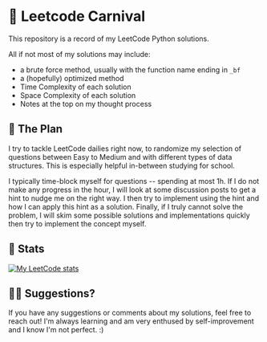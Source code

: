 # 🎠 Leetcode Carnival

This repository is a record of my LeetCode Python solutions.

All if not most of my solutions may include:
* a brute force method, usually with the function name ending in `_bf`
* a (hopefully) optimized method
* Time Complexity of each solution
* Space Complexity of each solution
* Notes at the top on my thought process

## 🎪 The Plan
I try to tackle LeetCode dailies right now, to randomize my selection of questions between Easy to Medium and with different types of data structures. This is especially helpful in-between studying for school.

I typically time-block myself for questions -- spending at most 1h. If I do not make any progress in the hour, I will look at some discussion posts to get a hint to nudge me on the right way. I then try to implement using the hint and how I can apply this hint as a solution. Finally, if I truly cannot solve the problem, I will skim some possible solutions and implementations quickly then try to implement the concept myself.

## 🎢 Stats
[![My LeetCode stats](https://leetcode-stats-six.vercel.app/api?username=sallyklpoon&theme=dark)](https://github.com/KnlnKS/leetcode-stats)

## 🤹‍♀️ Suggestions?
If you have any suggestions or comments about my solutions, feel free to reach out! I'm always learning and am very enthused by self-improvement and I know I'm not perfect. :)
